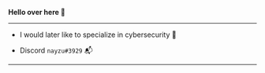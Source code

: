 __Hello over here 🤠__

--------------
* I would later like to specialize in cybersecurity 📌

* Discord `nayzu#3929` 📬
--------------
